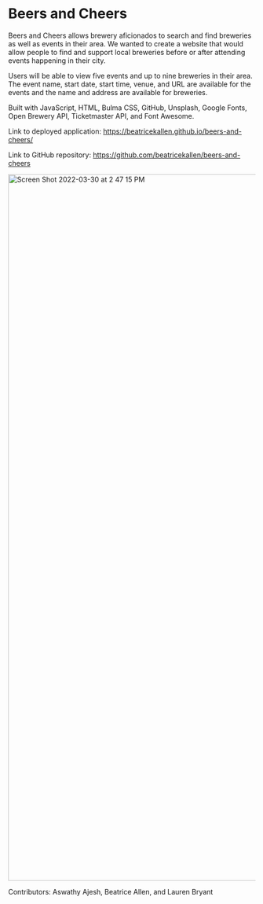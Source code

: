 # Beers and Cheers

Beers and Cheers allows brewery aficionados to search and find breweries as well as events in their area. We wanted to create a website that would allow people to find and support local breweries before or after attending events happening in their city.

Users will be able to view five events and up to nine breweries in their area. The event name, start date, start time, venue, and URL are available for the events and the name and address are available for breweries.

Built with JavaScript, HTML, Bulma CSS, GitHub, Unsplash, Google Fonts, Open Brewery API, Ticketmaster API, and Font Awesome.

Link to deployed application: https://beatricekallen.github.io/beers-and-cheers/

Link to GitHub repository: https://github.com/beatricekallen/beers-and-cheers

<img width="1438" alt="Screen Shot 2022-03-30 at 2 47 15 PM" src="https://user-images.githubusercontent.com/98243455/160909414-c54ec4c0-5953-4d73-8487-17b435131406.png">

Contributors: Aswathy Ajesh, Beatrice Allen, and Lauren Bryant
